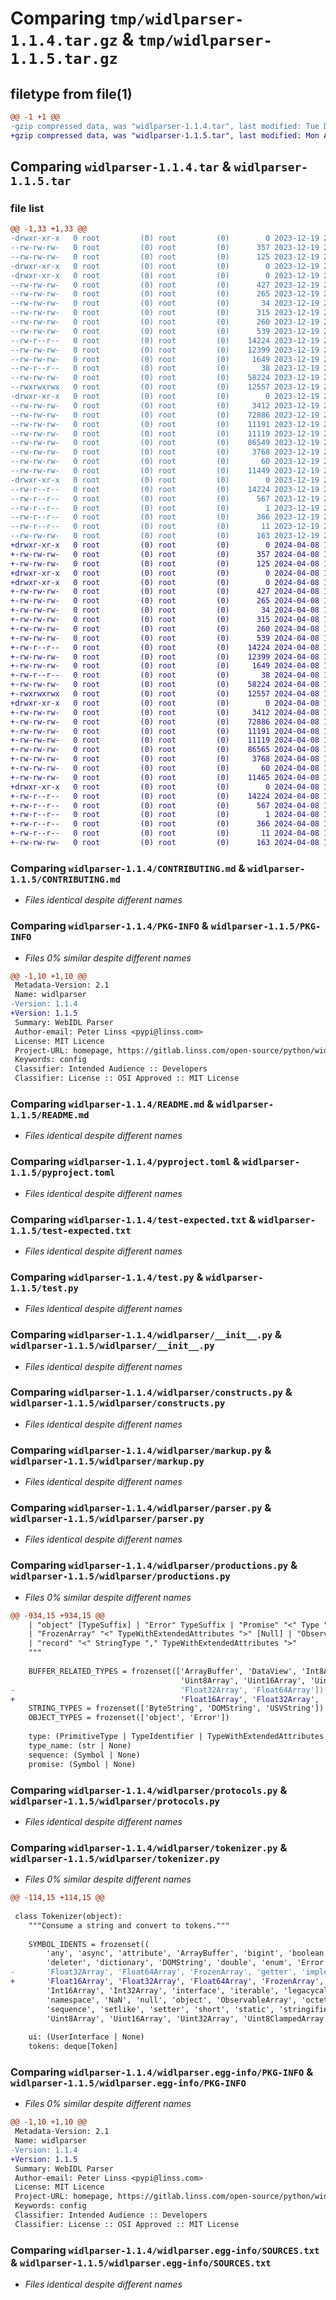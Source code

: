 # Comparing `tmp/widlparser-1.1.4.tar.gz` & `tmp/widlparser-1.1.5.tar.gz`

## filetype from file(1)

```diff
@@ -1 +1 @@
-gzip compressed data, was "widlparser-1.1.4.tar", last modified: Tue Dec 19 20:35:34 2023, max compression
+gzip compressed data, was "widlparser-1.1.5.tar", last modified: Mon Apr  8 18:57:40 2024, max compression
```

## Comparing `widlparser-1.1.4.tar` & `widlparser-1.1.5.tar`

### file list

```diff
@@ -1,33 +1,33 @@
-drwxr-xr-x   0 root         (0) root         (0)        0 2023-12-19 20:35:34.790611 widlparser-1.1.4/
--rw-rw-rw-   0 root         (0) root         (0)      357 2023-12-19 20:33:35.000000 widlparser-1.1.4/.editorconfig
--rw-rw-rw-   0 root         (0) root         (0)      125 2023-12-19 20:33:35.000000 widlparser-1.1.4/.git-blame-ignore-revs
-drwxr-xr-x   0 root         (0) root         (0)        0 2023-12-19 20:35:34.774611 widlparser-1.1.4/.github/
-drwxr-xr-x   0 root         (0) root         (0)        0 2023-12-19 20:35:34.782611 widlparser-1.1.4/.github/workflows/
--rw-rw-rw-   0 root         (0) root         (0)      427 2023-12-19 20:33:35.000000 widlparser-1.1.4/.github/workflows/test.yml
--rw-rw-rw-   0 root         (0) root         (0)      265 2023-12-19 20:33:35.000000 widlparser-1.1.4/.gitignore
--rw-rw-rw-   0 root         (0) root         (0)       34 2023-12-19 20:33:35.000000 widlparser-1.1.4/.gitlab-ci.env
--rw-rw-rw-   0 root         (0) root         (0)      315 2023-12-19 20:33:35.000000 widlparser-1.1.4/.gitlab-ci.yaml
--rw-rw-rw-   0 root         (0) root         (0)      260 2023-12-19 20:33:35.000000 widlparser-1.1.4/.yamllint.yaml
--rw-rw-rw-   0 root         (0) root         (0)      539 2023-12-19 20:33:35.000000 widlparser-1.1.4/CONTRIBUTING.md
--rw-r--r--   0 root         (0) root         (0)    14224 2023-12-19 20:35:34.790611 widlparser-1.1.4/PKG-INFO
--rw-rw-rw-   0 root         (0) root         (0)    12399 2023-12-19 20:33:35.000000 widlparser-1.1.4/README.md
--rw-rw-rw-   0 root         (0) root         (0)     1649 2023-12-19 20:33:35.000000 widlparser-1.1.4/pyproject.toml
--rw-r--r--   0 root         (0) root         (0)       38 2023-12-19 20:35:34.790611 widlparser-1.1.4/setup.cfg
--rw-rw-rw-   0 root         (0) root         (0)    58224 2023-12-19 20:33:35.000000 widlparser-1.1.4/test-expected.txt
--rwxrwxrwx   0 root         (0) root         (0)    12557 2023-12-19 20:35:32.000000 widlparser-1.1.4/test.py
-drwxr-xr-x   0 root         (0) root         (0)        0 2023-12-19 20:35:34.786610 widlparser-1.1.4/widlparser/
--rw-rw-rw-   0 root         (0) root         (0)     3412 2023-12-19 20:33:35.000000 widlparser-1.1.4/widlparser/__init__.py
--rw-rw-rw-   0 root         (0) root         (0)    72886 2023-12-19 20:33:35.000000 widlparser-1.1.4/widlparser/constructs.py
--rw-rw-rw-   0 root         (0) root         (0)    11191 2023-12-19 20:33:35.000000 widlparser-1.1.4/widlparser/markup.py
--rw-rw-rw-   0 root         (0) root         (0)    11119 2023-12-19 20:33:35.000000 widlparser-1.1.4/widlparser/parser.py
--rw-rw-rw-   0 root         (0) root         (0)    86549 2023-12-19 20:33:35.000000 widlparser-1.1.4/widlparser/productions.py
--rw-rw-rw-   0 root         (0) root         (0)     3768 2023-12-19 20:33:35.000000 widlparser-1.1.4/widlparser/protocols.py
--rw-rw-rw-   0 root         (0) root         (0)       60 2023-12-19 20:33:35.000000 widlparser-1.1.4/widlparser/py.typed
--rw-rw-rw-   0 root         (0) root         (0)    11449 2023-12-19 20:33:35.000000 widlparser-1.1.4/widlparser/tokenizer.py
-drwxr-xr-x   0 root         (0) root         (0)        0 2023-12-19 20:35:34.790611 widlparser-1.1.4/widlparser.egg-info/
--rw-r--r--   0 root         (0) root         (0)    14224 2023-12-19 20:35:34.000000 widlparser-1.1.4/widlparser.egg-info/PKG-INFO
--rw-r--r--   0 root         (0) root         (0)      567 2023-12-19 20:35:34.000000 widlparser-1.1.4/widlparser.egg-info/SOURCES.txt
--rw-r--r--   0 root         (0) root         (0)        1 2023-12-19 20:35:34.000000 widlparser-1.1.4/widlparser.egg-info/dependency_links.txt
--rw-r--r--   0 root         (0) root         (0)      366 2023-12-19 20:35:34.000000 widlparser-1.1.4/widlparser.egg-info/requires.txt
--rw-r--r--   0 root         (0) root         (0)       11 2023-12-19 20:35:34.000000 widlparser-1.1.4/widlparser.egg-info/top_level.txt
--rw-rw-rw-   0 root         (0) root         (0)      163 2023-12-19 20:33:35.000000 widlparser-1.1.4/widlparser.sublime-project
+drwxr-xr-x   0 root         (0) root         (0)        0 2024-04-08 18:57:40.768077 widlparser-1.1.5/
+-rw-rw-rw-   0 root         (0) root         (0)      357 2024-04-08 18:52:23.000000 widlparser-1.1.5/.editorconfig
+-rw-rw-rw-   0 root         (0) root         (0)      125 2024-04-08 18:52:23.000000 widlparser-1.1.5/.git-blame-ignore-revs
+drwxr-xr-x   0 root         (0) root         (0)        0 2024-04-08 18:57:40.748077 widlparser-1.1.5/.github/
+drwxr-xr-x   0 root         (0) root         (0)        0 2024-04-08 18:57:40.756076 widlparser-1.1.5/.github/workflows/
+-rw-rw-rw-   0 root         (0) root         (0)      427 2024-04-08 18:52:23.000000 widlparser-1.1.5/.github/workflows/test.yml
+-rw-rw-rw-   0 root         (0) root         (0)      265 2024-04-08 18:52:23.000000 widlparser-1.1.5/.gitignore
+-rw-rw-rw-   0 root         (0) root         (0)       34 2024-04-08 18:52:23.000000 widlparser-1.1.5/.gitlab-ci.env
+-rw-rw-rw-   0 root         (0) root         (0)      315 2024-04-08 18:52:23.000000 widlparser-1.1.5/.gitlab-ci.yaml
+-rw-rw-rw-   0 root         (0) root         (0)      260 2024-04-08 18:52:23.000000 widlparser-1.1.5/.yamllint.yaml
+-rw-rw-rw-   0 root         (0) root         (0)      539 2024-04-08 18:52:23.000000 widlparser-1.1.5/CONTRIBUTING.md
+-rw-r--r--   0 root         (0) root         (0)    14224 2024-04-08 18:57:40.768077 widlparser-1.1.5/PKG-INFO
+-rw-rw-rw-   0 root         (0) root         (0)    12399 2024-04-08 18:52:23.000000 widlparser-1.1.5/README.md
+-rw-rw-rw-   0 root         (0) root         (0)     1649 2024-04-08 18:52:23.000000 widlparser-1.1.5/pyproject.toml
+-rw-r--r--   0 root         (0) root         (0)       38 2024-04-08 18:57:40.768077 widlparser-1.1.5/setup.cfg
+-rw-rw-rw-   0 root         (0) root         (0)    58224 2024-04-08 18:52:23.000000 widlparser-1.1.5/test-expected.txt
+-rwxrwxrwx   0 root         (0) root         (0)    12557 2024-04-08 18:57:37.000000 widlparser-1.1.5/test.py
+drwxr-xr-x   0 root         (0) root         (0)        0 2024-04-08 18:57:40.760077 widlparser-1.1.5/widlparser/
+-rw-rw-rw-   0 root         (0) root         (0)     3412 2024-04-08 18:52:23.000000 widlparser-1.1.5/widlparser/__init__.py
+-rw-rw-rw-   0 root         (0) root         (0)    72886 2024-04-08 18:52:23.000000 widlparser-1.1.5/widlparser/constructs.py
+-rw-rw-rw-   0 root         (0) root         (0)    11191 2024-04-08 18:52:23.000000 widlparser-1.1.5/widlparser/markup.py
+-rw-rw-rw-   0 root         (0) root         (0)    11119 2024-04-08 18:52:23.000000 widlparser-1.1.5/widlparser/parser.py
+-rw-rw-rw-   0 root         (0) root         (0)    86565 2024-04-08 18:52:23.000000 widlparser-1.1.5/widlparser/productions.py
+-rw-rw-rw-   0 root         (0) root         (0)     3768 2024-04-08 18:52:23.000000 widlparser-1.1.5/widlparser/protocols.py
+-rw-rw-rw-   0 root         (0) root         (0)       60 2024-04-08 18:52:23.000000 widlparser-1.1.5/widlparser/py.typed
+-rw-rw-rw-   0 root         (0) root         (0)    11465 2024-04-08 18:52:23.000000 widlparser-1.1.5/widlparser/tokenizer.py
+drwxr-xr-x   0 root         (0) root         (0)        0 2024-04-08 18:57:40.764077 widlparser-1.1.5/widlparser.egg-info/
+-rw-r--r--   0 root         (0) root         (0)    14224 2024-04-08 18:57:40.000000 widlparser-1.1.5/widlparser.egg-info/PKG-INFO
+-rw-r--r--   0 root         (0) root         (0)      567 2024-04-08 18:57:40.000000 widlparser-1.1.5/widlparser.egg-info/SOURCES.txt
+-rw-r--r--   0 root         (0) root         (0)        1 2024-04-08 18:57:40.000000 widlparser-1.1.5/widlparser.egg-info/dependency_links.txt
+-rw-r--r--   0 root         (0) root         (0)      366 2024-04-08 18:57:40.000000 widlparser-1.1.5/widlparser.egg-info/requires.txt
+-rw-r--r--   0 root         (0) root         (0)       11 2024-04-08 18:57:40.000000 widlparser-1.1.5/widlparser.egg-info/top_level.txt
+-rw-rw-rw-   0 root         (0) root         (0)      163 2024-04-08 18:52:23.000000 widlparser-1.1.5/widlparser.sublime-project
```

### Comparing `widlparser-1.1.4/CONTRIBUTING.md` & `widlparser-1.1.5/CONTRIBUTING.md`

 * *Files identical despite different names*

### Comparing `widlparser-1.1.4/PKG-INFO` & `widlparser-1.1.5/PKG-INFO`

 * *Files 0% similar despite different names*

```diff
@@ -1,10 +1,10 @@
 Metadata-Version: 2.1
 Name: widlparser
-Version: 1.1.4
+Version: 1.1.5
 Summary: WebIDL Parser
 Author-email: Peter Linss <pypi@linss.com>
 License: MIT Licence
 Project-URL: homepage, https://gitlab.linss.com/open-source/python/widlparser
 Keywords: config
 Classifier: Intended Audience :: Developers
 Classifier: License :: OSI Approved :: MIT License
```

### Comparing `widlparser-1.1.4/README.md` & `widlparser-1.1.5/README.md`

 * *Files identical despite different names*

### Comparing `widlparser-1.1.4/pyproject.toml` & `widlparser-1.1.5/pyproject.toml`

 * *Files identical despite different names*

### Comparing `widlparser-1.1.4/test-expected.txt` & `widlparser-1.1.5/test-expected.txt`

 * *Files identical despite different names*

### Comparing `widlparser-1.1.4/test.py` & `widlparser-1.1.5/test.py`

 * *Files identical despite different names*

### Comparing `widlparser-1.1.4/widlparser/__init__.py` & `widlparser-1.1.5/widlparser/__init__.py`

 * *Files identical despite different names*

### Comparing `widlparser-1.1.4/widlparser/constructs.py` & `widlparser-1.1.5/widlparser/constructs.py`

 * *Files identical despite different names*

### Comparing `widlparser-1.1.4/widlparser/markup.py` & `widlparser-1.1.5/widlparser/markup.py`

 * *Files identical despite different names*

### Comparing `widlparser-1.1.4/widlparser/parser.py` & `widlparser-1.1.5/widlparser/parser.py`

 * *Files identical despite different names*

### Comparing `widlparser-1.1.4/widlparser/productions.py` & `widlparser-1.1.5/widlparser/productions.py`

 * *Files 0% similar despite different names*

```diff
@@ -934,15 +934,15 @@
 	| "object" [TypeSuffix] | "Error" TypeSuffix | "Promise" "<" Type ">" [Null] | BufferRelatedType [Null]
 	| "FrozenArray" "<" TypeWithExtendedAttributes ">" [Null] | "ObservableArray" "<" TypeWithExtendedAttributes ">" [Null]
 	| "record" "<" StringType "," TypeWithExtendedAttributes ">"
 	"""
 
 	BUFFER_RELATED_TYPES = frozenset(['ArrayBuffer', 'DataView', 'Int8Array', 'Int16Array', 'Int32Array',
 	                                  'Uint8Array', 'Uint16Array', 'Uint32Array', 'Uint8ClampedArray',
-	                                  'Float32Array', 'Float64Array'])
+	                                  'Float16Array', 'Float32Array', 'Float64Array'])
 	STRING_TYPES = frozenset(['ByteString', 'DOMString', 'USVString'])
 	OBJECT_TYPES = frozenset(['object', 'Error'])
 
 	type: (PrimitiveType | TypeIdentifier | TypeWithExtendedAttributes | Type | Symbol)
 	type_name: (str | None)
 	sequence: (Symbol | None)
 	promise: (Symbol | None)
```

### Comparing `widlparser-1.1.4/widlparser/protocols.py` & `widlparser-1.1.5/widlparser/protocols.py`

 * *Files identical despite different names*

### Comparing `widlparser-1.1.4/widlparser/tokenizer.py` & `widlparser-1.1.5/widlparser/tokenizer.py`

 * *Files 0% similar despite different names*

```diff
@@ -114,15 +114,15 @@
 
 class Tokenizer(object):
 	"""Consume a string and convert to tokens."""
 
 	SYMBOL_IDENTS = frozenset((
 		'any', 'async', 'attribute', 'ArrayBuffer', 'bigint', 'boolean', 'byte', 'ByteString', 'callback', 'const', 'constructor', 'creator', 'DataView',
 		'deleter', 'dictionary', 'DOMString', 'double', 'enum', 'Error', 'false', 'float',
-		'Float32Array', 'Float64Array', 'FrozenArray', 'getter', 'implements', 'includes', 'Infinity', '-Infinity', 'inherit', 'Int8Array',
+		'Float16Array', 'Float32Array', 'Float64Array', 'FrozenArray', 'getter', 'implements', 'includes', 'Infinity', '-Infinity', 'inherit', 'Int8Array',
 		'Int16Array', 'Int32Array', 'interface', 'iterable', 'legacycaller', 'legacyiterable', 'long', 'maplike', 'mixin',
 		'namespace', 'NaN', 'null', 'object', 'ObservableArray', 'octet', 'optional', 'or', 'partial', 'Promise', 'readonly', 'record', 'required',
 		'sequence', 'setlike', 'setter', 'short', 'static', 'stringifier', 'true', 'typedef',
 		'Uint8Array', 'Uint16Array', 'Uint32Array', 'Uint8ClampedArray', 'undefined', 'unrestricted', 'unsigned', 'USVString'))
 
 	ui: (UserInterface | None)
 	tokens: deque[Token]
```

### Comparing `widlparser-1.1.4/widlparser.egg-info/PKG-INFO` & `widlparser-1.1.5/widlparser.egg-info/PKG-INFO`

 * *Files 0% similar despite different names*

```diff
@@ -1,10 +1,10 @@
 Metadata-Version: 2.1
 Name: widlparser
-Version: 1.1.4
+Version: 1.1.5
 Summary: WebIDL Parser
 Author-email: Peter Linss <pypi@linss.com>
 License: MIT Licence
 Project-URL: homepage, https://gitlab.linss.com/open-source/python/widlparser
 Keywords: config
 Classifier: Intended Audience :: Developers
 Classifier: License :: OSI Approved :: MIT License
```

### Comparing `widlparser-1.1.4/widlparser.egg-info/SOURCES.txt` & `widlparser-1.1.5/widlparser.egg-info/SOURCES.txt`

 * *Files identical despite different names*

